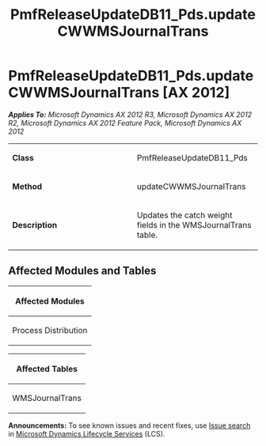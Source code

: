 ﻿---
title: PmfReleaseUpdateDB11_Pds.updateCWWMSJournalTrans
TOCTitle: PmfReleaseUpdateDB11_Pds.updateCWWMSJournalTrans
ms:assetid: 95bda655-3abd-b653-79a8-3a5b80afb14c
ms:mtpsurl: https://msdn.microsoft.com/en-us/library/JJ686167(v=AX.60)
ms:contentKeyID: 49709868
ms.date: 05/18/2015
mtps_version: v=AX.60
---

# PmfReleaseUpdateDB11\_Pds.updateCWWMSJournalTrans [AX 2012]


_**Applies To:** Microsoft Dynamics AX 2012 R3, Microsoft Dynamics AX 2012 R2, Microsoft Dynamics AX 2012 Feature Pack, Microsoft Dynamics AX 2012_

<table>
<colgroup>
<col style="width: 50%" />
<col style="width: 50%" />
</colgroup>
<tbody>
<tr class="odd">
<td><p><strong>Class</strong></p></td>
<td><p>PmfReleaseUpdateDB11_Pds</p></td>
</tr>
<tr class="even">
<td><p><strong>Method</strong></p></td>
<td><p>updateCWWMSJournalTrans</p></td>
</tr>
<tr class="odd">
<td><p><strong>Description</strong></p></td>
<td><p>Updates the catch weight fields in the WMSJournalTrans table.</p></td>
</tr>
</tbody>
</table>


## Affected Modules and Tables

<table>
<colgroup>
<col style="width: 100%" />
</colgroup>
<thead>
<tr class="header">
<th><p>Affected Modules</p></th>
</tr>
</thead>
<tbody>
<tr class="odd">
<td><p>Process Distribution</p></td>
</tr>
</tbody>
</table>


<table>
<colgroup>
<col style="width: 100%" />
</colgroup>
<thead>
<tr class="header">
<th><p>Affected Tables</p></th>
</tr>
</thead>
<tbody>
<tr class="odd">
<td><p>WMSJournalTrans</p></td>
</tr>
</tbody>
</table>

  
**Announcements:** To see known issues and recent fixes, use [Issue search](http://go.microsoft.com/fwlink/?linkid=389258) in [Microsoft Dynamics Lifecycle Services](http://go.microsoft.com/fwlink/?linkid=306505) (LCS).

